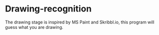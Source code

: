 # Drawing-recognition
The drawing stage is inspired by MS Paint and Skribbl.io, this program will guess what you are drawing. 
